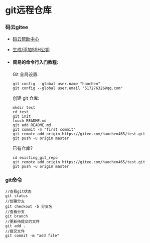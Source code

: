 # git远程仓库

### 码云gitee

* [码云帮助中心](https://gitee.com/help/articles/4122)

* [生成/添加SSH公钥](https://gitee.com/help/articles/4181)

* #### 简易的命令行入门教程:

  Git 全局设置:

  ```
  git config --global user.name "haochen"
  git config --global user.email "517276326@qq.com"
  ```

  创建 git 仓库:

  ```
  mkdir test
  cd test
  git init
  touch README.md
  git add README.md
  git commit -m "first commit"
  git remote add origin https://gitee.com/haochen465/test.git
  git push -u origin master
  ```

  已有仓库?

  ```
  cd existing_git_repo
  git remote add origin https://gitee.com/haochen465/test.git
  git push -u origin master
  ```
### git命令
```shell
//查看git状态
git status
//创建分支
git checkout -b 分支名
//查看分支
git branch
//更新待提交的文件
git add .
//提交文件
git commit -m "add file"
```